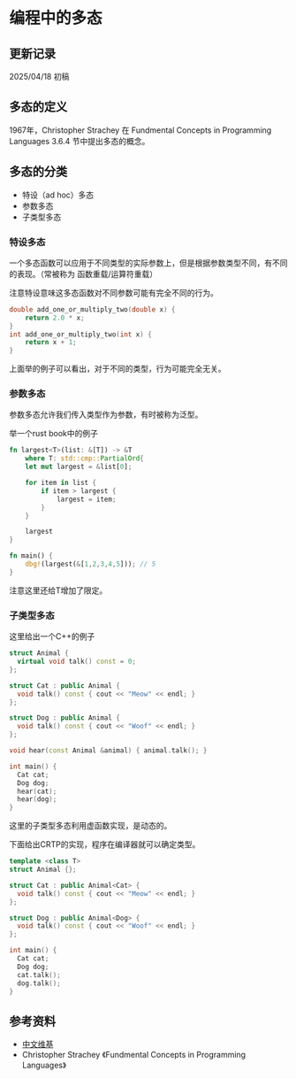 # 编程中的多态

## 更新记录

2025/04/18 初稿

## 多态的定义

1967年，Christopher Strachey 在 Fundmental Concepts in Programming Languages 3.6.4 节中提出多态的概念。

## 多态的分类

- 特设（ad hoc）多态
- 参数多态
- 子类型多态

### 特设多态

一个多态函数可以应用于不同类型的实际参数上，但是根据参数类型不同，有不同的表现。（常被称为 函数重载/运算符重载）

注意特设意味这多态函数对不同参数可能有完全不同的行为。

```C++
double add_one_or_multiply_two(double x) {
    return 2.0 * x;
}
int add_one_or_multiply_two(int x) {
    return x + 1;
}
```

上面举的例子可以看出，对于不同的类型，行为可能完全无关。

### 参数多态

参数多态允许我们传入类型作为参数，有时被称为泛型。

举一个rust book中的例子

```rust
fn largest<T>(list: &[T]) -> &T
    where T: std::cmp::PartialOrd{
    let mut largest = &list[0];

    for item in list {
        if item > largest {
            largest = item;
        }
    }

    largest
}

fn main() {
    dbg!(largest(&[1,2,3,4,5])); // 5
}
```

注意这里还给T增加了限定。

### 子类型多态

这里给出一个C++的例子

```C++
struct Animal {
  virtual void talk() const = 0;
};

struct Cat : public Animal {
  void talk() const { cout << "Meow" << endl; }
};

struct Dog : public Animal {
  void talk() const { cout << "Woof" << endl; }
};

void hear(const Animal &animal) { animal.talk(); }

int main() {
  Cat cat;
  Dog dog;
  hear(cat);
  hear(dog);
}
```

这里的子类型多态利用虚函数实现，是动态的。

下面给出CRTP的实现，程序在编译器就可以确定类型。

```C++
template <class T>
struct Animal {};

struct Cat : public Animal<Cat> {
  void talk() const { cout << "Meow" << endl; }
};

struct Dog : public Animal<Dog> {
  void talk() const { cout << "Woof" << endl; }
};

int main() {
  Cat cat;
  Dog dog;
  cat.talk();
  dog.talk();
}
```

## 参考资料

- [中文维基](https://zh.wikipedia.org/wiki/%E5%A4%9A%E6%80%81_(%E8%AE%A1%E7%AE%97%E6%9C%BA%E7%A7%91%E5%AD%A6))
- Christopher Strachey 《Fundmental Concepts in Programming Languages》

